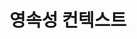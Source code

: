 ---
title: 영속성 컨텍스트
categories:
- JPA
tags: 
- 2021년 09월

last_modified_at: 2021-09-01T14:00:00+09:00
toc: true
---